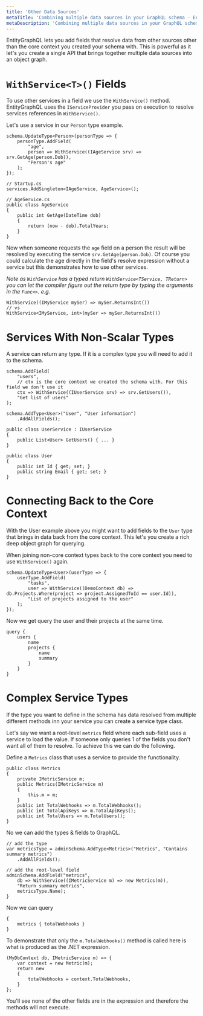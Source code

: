 ```yaml
---
title: 'Other Data Sources'
metaTitle: 'Combining multiple data sources in your GraphQL schema - EntityGraphQL'
metaDescription: 'Combining multiple data sources in your GraphQL schema'
---
```


EntityGraphQL lets you add fields that resolve data from other sources other than the core context you created your schema with. This is powerful as it let's you create a single API that brings together multiple data sources into an object graph.

# `WithService<T>()` Fields

To use other services in a field we use the `WithService()` method. EntityGraphQL uses the `IServiceProvider` you pass on execution to resolve services references in `WithService()`.

Let's use a service in our `Person` type example.

```
schema.UpdateType<Person>(personType => {
    personType.AddField(
        "age",
        person => WithService((IAgeService srv) => srv.GetAge(person.Dob)),
        "Person's age"
    );
});

// Startup.cs
services.AddSingleton<IAgeService, AgeService>();

// AgeService.cs
public class AgeService
{
    public int GetAge(DateTime dob)
    {
        return (now - dob).TotalYears;
    }
}
```

Now when someone requests the `age` field on a person the result will be resolved by executing the service `srv.GetAge(person.Dob)`. Of course you could calculate the age directly in the field's resolve expression without a service but this demonstrates how to use other services.

_Note as `WithService` has a typed return `WithService<TService, TReturn>` you can let the compiler figure out the return type by typing the arguments in the `Func<>`. e.g._

```
WithService((IMyService mySer) => mySer.ReturnsInt())
// vs
WithService<IMyService, int>(mySer => mySer.ReturnsInt())
```

# Services With Non-Scalar Types

A service can return any type. If it is a complex type you will need to add it to the schema.

```
schema.AddField(
    "users",
    // ctx is the core context we created the schema with. For this field we don't use it
    ctx => WithService((IUserService srv) => srv.GetUsers()),
    "Get list of users"
);

schema.AddType<User>("User", "User information")
    .AddAllFields();

public class UserService : IUserService
{
    public List<User> GetUsers() { ... }
}

public class User
{
    public int Id { get; set; }
    public string Email { get; set; }
}
```

# Connecting Back to the Core Context

With the User example above you might want to add fields to the `User` type that brings in data back from the core context. This let's you create a rich deep object graph for querying.

When joining non-core context types back to the core context you need to use `WithService()` again.

```
schema.UpdateType<User>(userType => {
    userType.AddField(
        "tasks",
        user => WithService((DemoContext db) => db.Projects.Where(project => project.AssignedToId == user.Id)),
        "List of projects assigned to the user"
    );
});
```

Now we get query the user and their projects at the same time.

```
query {
    users {
        name
        projects {
            name
            summary
        }
    }
}
```

# Complex Service Types

If the type you want to define in the schema has data resolved from multiple different methods inn your service you can create a service type class.

Let's say we want a root-level `metrics` field where each sub-field uses a service to load the value. If someone only queries 1 of the fields you don't want all of them to resolve. To achieve this we can do the following.

Define a `Metrics` class that uses a service to provide the functionality.

```
public class Metrics
{
    private IMetricService m;
    public Metrics(IMetricService m)
    {
        this.m = m;
    }
    public int TotalWebhooks => m.TotalWebhooks();
    public int TotalApiKeys => m.TotalApiKeys();
    public int TotalUsers => m.TotalUsers();
}
```

No we can add the types & fields to GraphQL.

```
// add the type
var metricsType = adminSchema.AddType<Metrics>("Metrics", "Contains summary metrics")
    .AddAllFields();

// add the root-level field
adminSchema.AddField("metrics",
    db => WithService((IMetricService m) => new Metrics(m)),
    "Return summary metrics",
    metricsType.Name);
}
```

Now we can query

```
{
    metrics { totalWebhooks }
}
```

To demonstrate that only the `m.TotalWebhooks()` method is called here is what is produced as the .NET expression.

```
(MyDbContext db, IMetricService m) => {
    var context = new Metric(m);
    return new
    {
        totalWebhooks = context.TotalWebhooks,
    }
};
```

You'll see none of the other fields are in the expression and therefore the methods will not execute.
